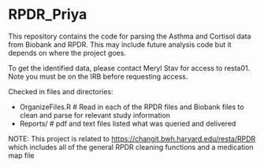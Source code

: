 # RPDR_Priya

This repository contains the code for parsing the Asthma and Cortisol data from Biobank and RPDR. This may include future analysis code but it depends on where the project goes.

To get the identified data, please contact Meryl Stav for access to resta01. Note you must be on the IRB before requesting access.

Checked in files and directories:
- OrganizeFiles.R # Read in each of the RPDR files and Biobank files to clean and parse for relevant study information
- Reports/ # pdf and text files listed what was queried and delivered

NOTE: This project is related to https://changit.bwh.harvard.edu/resta/RPDR which includes all of the general RPDR cleaning functions and a medication map file
